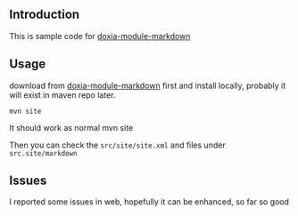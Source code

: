 ## Introduction

This is sample code for [doxia-module-markdown][doxiamarkdown]

## Usage

download from [doxia-module-markdown][doxiamarkdown] first and install locally, probably it will exist in maven repo later.

    mvn site

It should work as normal mvn site

Then you can check the <code>src/site/site.xml</code> and files under <code>src.site/markdown</code>

## Issues

I reported some issues in web, hopefully it can be enhanced, so far so good


[doxiamarkdown]: http://code.google.com/p/doxia-module-markdown/

